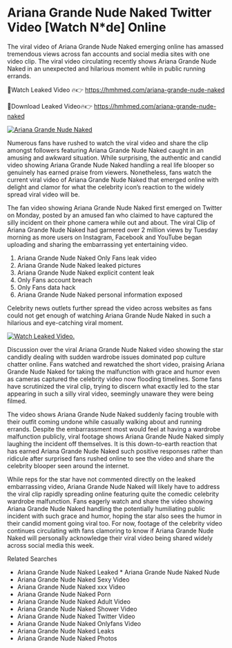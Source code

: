 ﻿# Ariana Grande Nude Naked Twitter Video [Watch N*de] Online

The viral video of ﻿Ariana Grande Nude Naked emerging online has amassed tremendous views across fan accounts and social media sites with one video clip. The viral video circulating recently shows ﻿Ariana Grande Nude Naked in an unexpected and hilarious moment while in public running errands. 

🔴Watch Leaked Video 🔥👉  https://hmhmed.com/ariana-grande-nude-naked 

🔴Download Leaked Video🔥👉  https://hmhmed.com/ariana-grande-nude-naked 

[![Ariana Grande Nude Naked](https://i.imgur.com/dJHk4Zq.gif)](https://hmhmed.com/ariana-grande-nude-naked)

Numerous fans have rushed to watch the viral video and share the clip amongst followers featuring ﻿Ariana Grande Nude Naked caught in an amusing and awkward situation. While surprising, the authentic and candid video showing ﻿Ariana Grande Nude Naked handling a real life blooper so genuinely has earned praise from viewers. Nonetheless, fans watch the current viral video of ﻿Ariana Grande Nude Naked that emerged online with delight and clamor for what the celebrity icon’s reaction to the widely spread viral video will be.

The fan video showing ﻿Ariana Grande Nude Naked first emerged on Twitter on Monday, posted by an amused fan who claimed to have captured the silly incident on their phone camera while out and about. The viral Clip of ﻿Ariana Grande Nude Naked had garnered over 2 million views by Tuesday morning as more users on Instagram, Facebook and YouTube began uploading and sharing the embarrassing yet entertaining video. 

1. ﻿Ariana Grande Nude Naked Only Fans leak video
2. ﻿Ariana Grande Nude Naked leaked pictures
3. ﻿Ariana Grande Nude Naked explicit content leak
4. Only Fans account breach
5. Only Fans data hack
6. ﻿Ariana Grande Nude Naked personal information exposed

Celebrity news outlets further spread the video across websites as fans could not get enough of watching ﻿Ariana Grande Nude Naked in such a hilarious and eye-catching viral moment. 

[![Watch Leaked Video.](https://miro.medium.com/v2/resize:fit:828/format:webp/1*cilzJN44JGOrTw9NJCrNHA.gif "Watch Leaked Video")](https://hmhmed.com/ariana-grande-nude-naked)

Discussion over the viral ﻿Ariana Grande Nude Naked video showing the star candidly dealing with sudden wardrobe issues dominated pop culture chatter online. Fans watched and rewatched the short video, praising ﻿Ariana Grande Nude Naked for taking the malfunction with grace and humor even as cameras captured the celebrity video now flooding timelines. Some fans have scrutinized the viral clip, trying to discern what exactly led to the star appearing in such a silly viral video, seemingly unaware they were being filmed.

The video shows ﻿Ariana Grande Nude Naked suddenly facing trouble with their outfit coming undone while casually walking about and running errands. Despite the embarrassment most would feel at having a wardrobe malfunction publicly, viral footage shows ﻿Ariana Grande Nude Naked simply laughing the incident off themselves. It is this down-to-earth reaction that has earned ﻿Ariana Grande Nude Naked such positive responses rather than ridicule after surprised fans rushed online to see the video and share the celebrity blooper seen around the internet.  

While reps for the star have not commented directly on the leaked embarrassing video, ﻿Ariana Grande Nude Naked will likely have to address the viral clip rapidly spreading online featuring quite the comedic celebrity wardrobe malfunction. Fans eagerly watch and share the video showing ﻿Ariana Grande Nude Naked handling the potentially humiliating public incident with such grace and humor, hoping the star also sees the humor in their candid moment going viral too. For now, footage of the celebrity video continues circulating with fans clamoring to know if ﻿Ariana Grande Nude Naked will personally acknowledge their viral video being shared widely across social media this week.

Related Searches
* ﻿Ariana Grande Nude Naked Leaked
﻿* Ariana Grande Nude Naked Nude
* ﻿Ariana Grande Nude Naked Sexy Video
* ﻿Ariana Grande Nude Naked xxx Video
* ﻿Ariana Grande Nude Naked Porn
* ﻿Ariana Grande Nude Naked Adult Video
* ﻿Ariana Grande Nude Naked Shower Video
* ﻿Ariana Grande Nude Naked Twitter Video
* ﻿Ariana Grande Nude Naked Onlyfans Video
* ﻿Ariana Grande Nude Naked Leaks
* ﻿Ariana Grande Nude Naked Photos